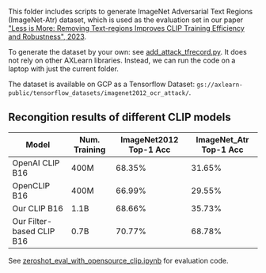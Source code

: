 This folder includes scripts to generate ImageNet Adversarial Text Regions (ImageNet-Atr) dataset, which is used as the evaluation set in our paper ["Less is More: Removing Text-regions Improves CLIP Training Efficiency and Robustness", 2023](https://arxiv.org/abs/2305.05095).

To generate the dataset by your own: see [add_attack_tfrecord.py](add_attack_tfrecord.py). It does not rely on other AXLearn libraries. Instead, we can run the code on a laptop with just the current folder.

The dataset is available on GCP as a Tensorflow Dataset: `gs://axlearn-public/tensorflow_datasets/imagenet2012_ocr_attack/`.


## Recongition results of different CLIP models

| Model            | Num. Training | ImageNet2012 Top-1 Acc | ImageNet_Atr  Top-1 Acc|
| ---------------- | -----------   |----------------------- |------------- |
| OpenAI CLIP B16  | 400M          | 68.35%       | 31.65%       |
| OpenCLIP B16     | 400M          | 66.99%       | 29.55%       |
| Our CLIP B16     | 1.1B          | 68.66%       | 35.73%       |
| Our Filter-based CLIP B16 | 0.7B | 70.77%       | 68.78%       |

See [zeroshot_eval_with_opensource_clip.ipynb](zeroshot_eval_with_opensource_clip.ipynb) for evaluation code.

